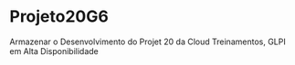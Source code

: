 # Projeto20G6
Armazenar o Desenvolvimento do Projet 20 da Cloud Treinamentos, GLPI em Alta Disponibilidade
